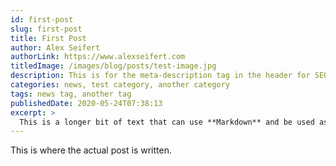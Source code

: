 ```yaml
---
id: first-post
slug: first-post
title: First Post
author: Alex Seifert
authorLink: https://www.alexseifert.com
titledImage: /images/blog/posts/test-image.jpg
description: This is for the meta-description tag in the header for SEO.
categories: news, test category, another category
tags: news tag, another tag
publishedDate: 2020-05-24T07:38:13
excerpt: >
  This is a longer bit of text that can use **Markdown** and be used as an excerpt to be shown on other pages.
---
```


This is where the actual post is written.
